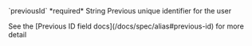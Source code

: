 <tr>
  <td>`previousId`</td>
  <td>*required*</td>
  <td>String</td>
  <td>Previous unique identifier for the user
    <p>See the [Previous ID field docs](/docs/spec/alias#previous-id) for more detail</p>
  </td>
</tr>
